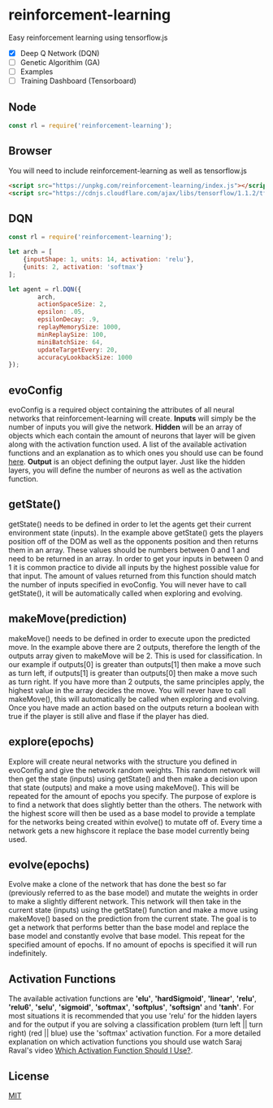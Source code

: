 # reinforcement-learning

Easy reinforcement learning using tensorflow.js


* [X] Deep Q Network (DQN)
* [ ] Genetic Algorithim (GA)
* [ ] Examples
* [ ] Training Dashboard (Tensorboard)

## Node

```javascript
const rl = require('reinforcement-learning');
```


## Browser

You will need to include reinforcement-learning as well as tensorflow.js
```html
<script src="https://unpkg.com/reinforcement-learning/index.js"></script>
<script src="https://cdnjs.cloudflare.com/ajax/libs/tensorflow/1.1.2/tf.min.js"></script>
```

## DQN

```javascript
const rl = require('reinforcement-learning');

let arch = [
    {inputShape: 1, units: 14, activation: 'relu'},
    {units: 2, activation: 'softmax'}
];

let agent = rl.DQN({
        arch, 
        actionSpaceSize: 2, 
        epsilon: .05, 
        epsilonDecay: .9, 
        replayMemorySize: 1000, 
        minReplaySize: 100, 
        miniBatchSize: 64, 
        updateTargetEvery: 20,
        accuracyLookbackSize: 1000
});
```

## evoConfig
evoConfig is a required object containing the attributes of all neural networks that reinforcement-learning will create. **Inputs** will simply be the number of inputs you will give the network. **Hidden** will be an array of objects which each contain the amount of neurons that layer will be given along with the activation function used. A list of the available activation functions and an explanation as to which ones you should use can be found [here](#activation-functions). **Output** is an object defining the output layer. Just like the hidden layers, you will define the number of neurons as well as the activation function. 

## getState()
getState() needs to be defined in order to let the agents get their current environment state (inputs). In the example above getState() gets the players position off of the DOM as well as the opponents position and then returns them in an array. These values should be numbers between 0 and 1 and need to be returned in an array. In order to get your inputs in between 0 and 1 it is common practice to divide all inputs by the highest possible value for that input. The amount of values returned from this function should match the number of inputs specified in evoConfig. You will never have to call getState(), it will be automatically called when exploring and evolving.

## makeMove(prediction)
makeMove() needs to be defined in order to execute upon the predicted move. In the example above there are 2 outputs, therefore the length of the outputs array given to makeMove will be 2. This is used for classification. In our example if outputs[0] is greater than outputs[1] then make a move such as turn left, if outputs[1] is greater than outputs[0] then make a move such as turn right. If you have more than 2 outputs, the same principles apply, the highest value in the array decides the move. You will never have to call makeMove(), this will automatically be called when exploring and evolving. Once you have made an action based on the outputs return a boolean with true if the player is still alive and flase if the player has died. 

## explore(epochs)
Explore will create neural networks with the structure you defined in evoConfig and give the network random weights. This random network will then get the state (inputs) using getState() and then make a decision upon that state (outputs) and make a move using makeMove(). This will be repeated for the amount of epochs you specify. The purpose of explore is to find a network that does slightly better than the others. The network with the highest score will then be used as a base model to provide a template for the networks being created within evolve() to mutate off of. Every time a network gets a new highscore it replace the base model currently being used.

## evolve(epochs)
Evolve make a clone of the network that has done the best so far (previously referred to as the base model) and mutate the weights in order to make a slightly different network. This network will then take in the current state (inputs) using the getState() function and make a move using makeMove() based on the prediction from the current state. The goal is to get a network that performs better than the base model and replace the base model and constantly evolve that base model. This repeat for the specified amount of epochs. If no amount of epochs is specified it will run indefinitely. 

## Activation Functions
The available activation functions are **'elu'**, **'hardSigmoid'**, **'linear'**, **'relu'**, **'relu6'**, **'selu'**, **'sigmoid'**, **'softmax'**, **'softplus'**, **'softsign'** and **'tanh'**. For most situations it is recommended that you use 'relu' for the hidden layers and for the output if you are solving a classification problem (turn left || turn right) (red || blue) use the 'softmax' activation function. For a more detailed explanation on which activation functions you should use watch Saraj Raval's video [Which Activation Function Should I Use?](https://www.youtube.com/watch?v=-7scQpJT7uo).


## License
[MIT](https://choosealicense.com/licenses/mit/)
